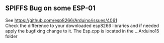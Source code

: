 
## SPIFFS Bug on some ESP-01
See https://github.com/esp8266/Arduino/issues/4061  
Check the difference to your downloaded esp8266 libraries
and if needed apply the bugfixing change to it.
The Esp.cpp is located in the ...Arduino15 folder
